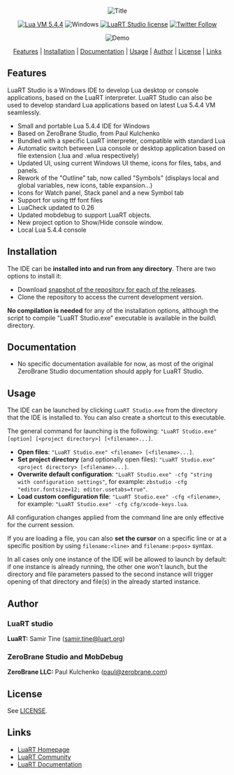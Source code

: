 <div align="center">

![Title][title] 

[![Lua VM 5.4.4](https://badgen.net/badge/Lua%20VM/5.4.4/yellow)](https://www.lua.org/)
![Windows](https://badgen.net/badge/Windows/Vista%20and%20later/blue?icon=windows)
[![LuaRT Studio license](https://badgen.net/badge/License/MIT/green)](#license)
[![Twitter Follow](https://img.shields.io/twitter/follow/__LuaRT__?style=social)](https://www.twitter.com/__LuaRT__)
  
![Demo][demo] 
  
[Features](#features) |
[Installation](#installation) |
[Documentation](#documentation) |
[Usage](#usage) |
[Author](#author) |
[License](#license) |
[Links](#links)

</div>

## Features

LuaRT Studio is a Windows IDE to develop Lua desktop or console applications, based on the LuaRT interpreter. LuaRT Studio can also be used to develop standard Lua applications based on latest Lua 5.4.4 VM seamlessly.

* Small and portable Lua 5.4.4 IDE for Windows
* Based on ZeroBrane Studio, from Paul Kulchenko 
* Bundled with a specific LuaRT interpreter, compatible with standard Lua
* Automatic switch between Lua console or desktop application based on file extension (.lua and .wlua respectively)
* Updated UI, using current Windows UI theme, icons for files, tabs, and panels.
* Rework of the "Outline" tab, now called "Symbols" (displays local and global variables, new icons, table expansion...)
* Icons for Watch panel, Stack panel and a new Symbol tab
* Support for using ttf font files
* LuaCheck updated to 0.26
* Updated mobdebug to support LuaRT objects.
* New project option to Show/Hide console window.
* Local Lua 5.4.4 console 

## Installation

The IDE can be **installed into and run from any directory**. There are two options to install it:

* Download [snapshot of the repository for each of the releases](https://github.com/samyeyo/LuaRT-Studio/).
* Clone the repository to access the current development version.

**No compilation is needed** for any of the installation options, although the script to compile "LuaRT Studio.exe" executable is available in the build\ directory.

## Documentation

* No specific documentation available for now, as most of the original ZeroBrane Studio documentation should apply for LuaRT Studio.

## Usage

The IDE can be launched by clicking `LuaRT Studio.exe` from the directory that the IDE is installed to. You can also create a shortcut to this executable.

The general command for launching is the following: `"LuaRT Studio.exe" [option] [<project directory>] [<filename>...]`.

* **Open files**: `"LuaRT Studio.exe" <filename> [<filename>...]`.
* **Set project directory** (and optionally open files): `"LuaRT Studio.exe" <project directory> [<filename>...]`.
* **Overwrite default configuration**: `"LuaRT Studio.exe" -cfg "string with configuration settings"`, for example: `zbstudio -cfg "editor.fontsize=12; editor.usetabs=true"`.
* **Load custom configuration file**: `"LuaRT Studio.exe" -cfg <filename>`, for example: `"LuaRT Studio.exe" -cfg cfg/xcode-keys.lua`.

All configuration changes applied from the command line are only effective for the current session.

If you are loading a file, you can also **set the cursor** on a specific line or at a specific position by using `filename:<line>` and `filename:p<pos>` syntax.

In all cases only one instance of the IDE will be allowed to launch by default:
if one instance is already running, the other one won't launch, but the directory and file parameters
passed to the second instance will trigger opening of that directory and file(s) in the already started instance.

## Author

### LuaRT studio

  **LuaRT:** Samir Tine (samir.tine@luart.org)

### ZeroBrane Studio and MobDebug

  **ZeroBrane LLC:** Paul Kulchenko (paul@zerobrane.com)
 
## License

See [LICENSE](LICENSE).

## Links
  
- [LuaRT Homepage](http://www.luart.org/)
- [LuaRT Community](http://community.luart.org/)
- [LuaRT Documentation](http://www.luart.org/doc)

[demo]: https://www.luart.org/ide.png
[title]: https://www.luart.org/logo.png

